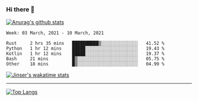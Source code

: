### Hi there 👋

[![Anurag's github stats](https://github-readme-stats.vercel.app/api?username=jinserrr&show_icons=true)](https://github.com/anuraghazra/github-readme-stats)


<!--START_SECTION:waka-->
```text
Week: 03 March, 2021 - 10 March, 2021

Rust     2 hrs 35 mins   ██████████▒░░░░░░░░░░░░░░   41.52 % 
Python   1 hr 12 mins    █████░░░░░░░░░░░░░░░░░░░░   19.43 % 
Kotlin   1 hr 12 mins    █████░░░░░░░░░░░░░░░░░░░░   19.37 % 
Bash     21 mins         █▒░░░░░░░░░░░░░░░░░░░░░░░   05.75 % 
Other    18 mins         █▒░░░░░░░░░░░░░░░░░░░░░░░   04.99 % 
```
<!--END_SECTION:waka-->

[![Jinser's wakatime stats](https://github-readme-stats.vercel.app/api/wakatime?username=jinser)](https://github.com/anuraghazra/github-readme-stats)

***

[![Top Langs](https://github-readme-stats.vercel.app/api/top-langs/?username=jinserrr)](https://github.com/anuraghazra/github-readme-stats)
